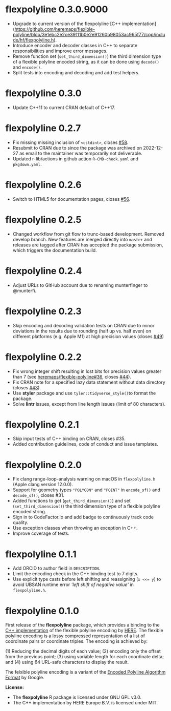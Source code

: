 # flexpolyline 0.3.0.9000

- Upgrade to current version of the flexpolyline [C++ implementation] (https://github.com/heremaps/flexible-polyline/blob/3e1ebc2e2ce39111b0e2e91260b98053ac965f77/cpp/include/hf/flexpolyline.h).
- Introduce encoder and decoder classes in C++ to separate responsibilities and improve error messages.
- Remove function set (`set_third_dimension()`) the third dimension type of a flexible polyline encoded string, as it can be done using `decode()` and `encode()`.
- Split tests into encoding and decoding and add test helpers.

# flexpolyline 0.3.0

- Update C++11 to current CRAN default of C++17.

# flexpolyline 0.2.7

- Fix missing missing inclusion of `<cstdint>`, closes [#58](https://github.com/munterfi/flexpolyline/issues/58).
- Resubmit to CRAN due to since the package was archived on 2022-12-27 as email to the maintainer was temporarily not deliverable.
- Updated r-lib/actions in github action `R-CMD-check.yaml` and `pkgdown.yaml`.

# flexpolyline 0.2.6

- Switch to HTML5 for documentation pages, closes [#56](https://github.com/munterfi/flexpolyline/issues/56).

# flexpolyline 0.2.5

- Changed workflow from git flow to trunc-based development. Removed develop branch. New features are merged directly into `master` and releases are tagged after CRAN has accepted the package submission, which triggers the documentation build.

# flexpolyline 0.2.4

- Adjust URLs to GitHub account due to renaming munterfinger to @munterfi.

# flexpolyline 0.2.3

- Skip encoding and decoding validation tests on CRAN due to minor deviations in the results due to rounding (half up vs. half even) on different platforms (e.g. Apple M1) at high precision values (closes [#49](https://github.com/munterfi/flexpolyline/issues/49))

# flexpolyline 0.2.2

- Fix wrong integer shift resulting in lost bits for precision values greater than 7 (see [heremaps/flexible-polyline#36](https://github.com/heremaps/flexible-polyline/issues/36), closes [#44](https://github.com/munterfi/flexpolyline/issues/44)).
- Fix CRAN note for a specified lazy data statement without data directory (closes [#43](https://github.com/munterfi/flexpolyline/issues/43)).
- Use **styler** package and use `tyler::tidyverse_style()`to format the package.
- Solve **lintr** issues, except from line length issues (limit of 80 characters).

# flexpolyline 0.2.1

- Skip input tests of C++ binding on CRAN, closes #35.
- Added contribution guidelines, code of conduct and issue templates.

# flexpolyline 0.2.0

- Fix clang range-loop-analysis warning on macOS in `flexpolyline.h` (Apple clang version 12.0.0).
- Support for geometry types `"POLYGON"` and `"POINT"` in `encode_sf()` and `decode_sf()`, closes #31.
- Added functions to get (`get_third_dimension()`) and set (`set_third_dimension()`) the third dimension type of a flexible polyline encoded string.
- Sign in to CodeFactor.io and add badge to continuously track code quality.
- Use exception classes when throwing an exception in C++.
- Improve coverage of tests.

# flexpolyline 0.1.1

- Add ORCID to author field in `DESCRIPTION`.
- Limit the encoding check in the C++ binding test to 7 digits.
- Use explicit type casts before left shifting and reassigning (`x <<= y`) to avoid UBSAN runtime error _'left shift of negative value'_ in `flexpolyline.h`.

# flexpolyline 0.1.0

First release of the **flexpolyline** package, which provides a binding to the
[C++ implementation](https://github.com/heremaps/flexible-polyline/tree/master/cpp) of the
flexible polyline encoding by [HERE](https://github.com/heremaps/flexible-polyline).
The flexible polyline encoding is a lossy compressed representation of a list of
coordinate pairs or coordinate triples. The encoding is achieved by:

(1) Reducing the decimal digits of each value;
(2) encoding only the offset from the previous point;
(3) using variable length for each coordinate delta; and
(4) using 64 URL-safe characters to display the result.

The felxible polyline encoding is a variant of the [Encoded Polyline Algorithm Format](https://developers.google.com/maps/documentation/utilities/polylinealgorithm) by Google.

**License:**

- The **flexpolyline** R package is licensed under GNU GPL v3.0.
- The C++ implementation by HERE Europe B.V. is licensed under MIT.
